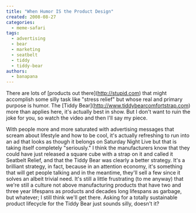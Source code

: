 ```yaml
---
title: "When Humor IS the Product Design"
created: 2008-08-27
categories: 
  - meme-safari
tags: 
  - advertising
  - bear
  - marketing
  - seatbelt
  - tiddy
  - tiddy-bear
authors: 
  - banapana
---
```


There are lots of \[products out there\](http://stupid.com) that might accomplish some silly task like "stress relief" but whose real and primary purpose is humor. The \[Tiddy Bear\](http://www.tiddybearcomfortstrap.com) more than applies here, it's actually best in show. But I don't want to ruin the joke for you, so watch the video and then I'll say my piece.

With people more and more saturated with advertising messages that scream about lifestyle and how to be cool, it's actually refreshing to run into an ad that looks as though it belongs on Saturday Night Live but that is taking itself completely "seriously." I think the manufacturers know that they could have just released a square cube with a strap on it and called it Seatbelt Relief, and that the Tiddy Bear was clearly a better strategy. It's a brilliant strategy, in fact, because in an attention economy, it's something that will get people talking and in the meantime, they'll sell a few since it solves an albeit trivial need. It's still a little frustrating (to me anyway) that we're still a culture not above manufacturing products that have two and three year lifespans as products and decades long lifespans as garbage, but whatever; I still think we'll get there. Asking for a totally sustainable product lifecycle for the Tiddy Bear just sounds silly, doesn't it?
